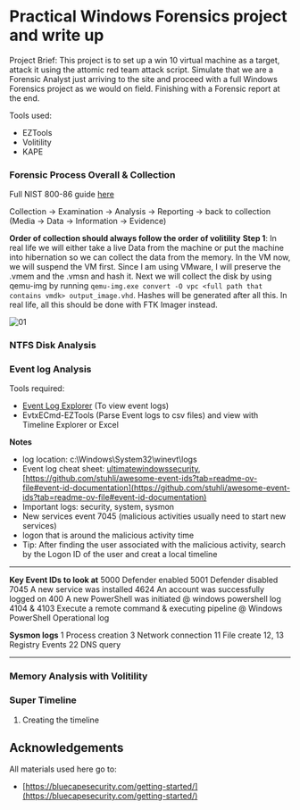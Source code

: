 # Practical Windows Forensics project and write up

Project Brief: This project is to set up a win 10 virtual machine as a target, attack it using the attomic red team attack script. Simulate that we are a Forensic Analyst just arriving to the site 
and proceed with a full Windows Forensics project as we would on field. Finishing with a Forensic report at the end.

Tools used:
- EZTools
- Volitility
- KAPE


### Forensic Process Overall & Collection
Full NIST 800-86 guide [here](https://nvlpubs.nist.gov/nistpubs/legacy/sp/nistspecialpublication800-86.pdf)

Collection -> Examination -> Analysis -> Reporting -> back to collection (Media -> Data -> Information -> Evidence)

**Order of collection should always follow the order of volitility**
**Step 1**: In real life we will either take a live Data from the machine or put the machine into hibernation so we can collect the data from the memory. In the VM now, we will suspend the VM first.
Since I am using VMware, I will preserve the .vmem and the .vmsn and hash it. Next we will collect the disk by using qemu-img by running `qemu-img.exe convert -O vpc <full path that contains vmdk> output_image.vhd`. Hashes will be generated after all this. In real life, all this should be done with FTK Imager instead. 

![01](images/pwf_hash.jpg)



### NTFS Disk Analysis 

### Event log Analysis

Tools required: 
- [Event Log Explorer](https://eventlogxp.com/) (To view event logs)
- EvtxECmd-EZTools (Parse Event logs to csv files) and view with Timeline Explorer or Excel

**Notes**
- log location: c:\Windows\System32\winevt\logs
- Event log cheat sheet: [ultimatewindowssecurity](https://www.ultimatewindowssecurity.com/securitylog/encyclopedia/default.aspx?i=j), [https://github.com/stuhli/awesome-event-ids?tab=readme-ov-file#event-id-documentation](https://github.com/stuhli/awesome-event-ids?tab=readme-ov-file#event-id-documentation)
- Important logs: security, system, sysmon
- New services event 7045 (malicious activities usually need to start new services)
- logon that is around the malicious activity time
- Tip: After finding the user associated with the malicious activity, search by the Logon ID of the user and creat a local timeline

---
**Key Event IDs to look at**
5000 Defender enabled
5001 Defender disabled
7045 A new service was installed
4624 An account was successfully logged on
400 A new PowerShell was initiated @ windows powershell log
4104 & 4103 Execute a remote command & executing pipeline @ Windows PowerShell Operational log

**Sysmon logs**
1 Process creation
3 Network connection
11 File create
12, 13 Registry Events
22 DNS query

---




### Memory Analysis with Volitility


### Super Timeline 

1. Creating the timeline


## Acknowledgements
 All materials used here go to:
 - [https://bluecapesecurity.com/getting-started/](https://bluecapesecurity.com/getting-started/)
